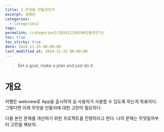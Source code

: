 ```yaml
---
title: 2.무엇을 만들것인가
excerpt: 설명란
categories:
  - Categories2
tags: 
permalink: /categories2/202411250106만들것인가/
toc: true
toc_sticky: true
date: 2024-11-25 00:00:00
last_modified_at: 2024-11-25 00:00:00
---
```

> Set a goal, make a plan and just do it.
# 개요
어쨌든 webview로 App을 출시하여 실 사용자가 사용할 수 있도록 하는게 목표이다. 그렇다면 이제 무엇을 만들지에 대한 고민이 필요하다.

다들 본인 문제를 개선하기 위한 프로젝트를 진행하라고 한다. 나의 문제는 무엇일까부터 고민을 해보자. 
